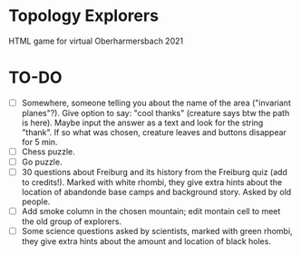 # Topology Explorers

HTML game for virtual Oberharmersbach 2021

# TO-DO

- [ ] Somewhere, someone telling you about the name of the area ("invariant planes"?). Give option to say: "cool thanks" (creature says btw the path is here). Maybe input the answer as a text and look for the string "thank". If so what was chosen, creature leaves and buttons disappear for 5 min.
- [ ] Chess puzzle.
- [ ] Go puzzle.
- [ ] 30 questions about Freiburg and its history from the Freiburg quiz (add to credits!). Marked with white rhombi, they give extra hints about the location of abandonde base camps and background story. Asked by old people.
- [ ] Add smoke column in the chosen mountain; edit montain cell to meet the old group of explorers.
- [ ] Some science questions asked by scientists, marked with green rhombi, they give extra hints about the amount and location of black holes.
